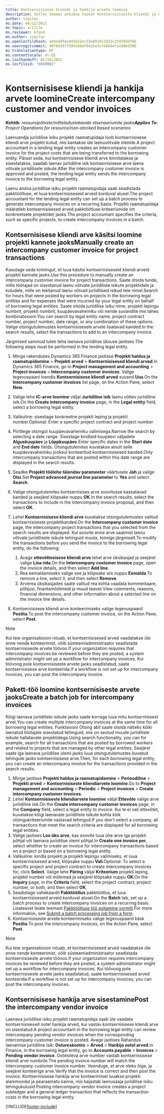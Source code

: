 ```yaml
---
title: Kontsernisisese kliendi ja hankija arvete loomine
description: Selles teemas antakse teavet kontsernisiseste kliendi ja hankija arvete koostamise kohta.
author: sigitac
ms.date: 04/12/2021
ms.topic: article
ms.reviewer: kfend
ms.author: sigitac
ms.openlocfilehash: eb9e49fee4d4a52ec53e0919c2d32c224f04df66
ms.sourcegitcommit: 40f68387f594180af64a5e5c748b6efa188bd300
ms.translationtype: HT
ms.contentlocale: et-EE
ms.lasthandoff: 05/10/2021
ms.locfileid: "6010961"
---
```

# <a name="create-intercompany-customer-and-vendor-invoices"></a><span data-ttu-id="557ce-103">Kontsernisisese kliendi ja hankija arvete loomine</span><span class="sxs-lookup"><span data-stu-id="557ce-103">Create intercompany customer and vendor invoices</span></span>

<span data-ttu-id="557ce-104">_**Kehtib:** ressursipõhiste/mitteladustatavate stsenaariumite jaoks_</span><span class="sxs-lookup"><span data-stu-id="557ce-104">_**Applies To:** Project Operations for resource/non-stocked based scenarios_</span></span>

<span data-ttu-id="557ce-105">Laenuandja juriidilise isiku projekti raamatupidaja loob kontsernisisese kliendi arve projekti kulud, mis kantakse üle laenuvõtvale olemile.</span><span class="sxs-lookup"><span data-stu-id="557ce-105">A project accountant in a lending legal entity creates an intercompany customer invoice for the project costs that are being transferred to the borrowing entity.</span></span> <span data-ttu-id="557ce-106">Pärast seda, kui kontsernisisese kliendi arve kinnitatakse ja sisestatakse, saadab laenav juriidiline isik kontsernisisese arve laena võtvale juriidilisele isikule.</span><span class="sxs-lookup"><span data-stu-id="557ce-106">After the intercompany customer invoice is approved and posted, the lending legal entity sends the intercompany invoice to the borrowing legal entity.</span></span>

<span data-ttu-id="557ce-107">Laenu andva juriidilise isiku projekti raamatupidaja saab seadistada pakktöötluse, et luua kontsernisiseseid arveid korduval alusel.</span><span class="sxs-lookup"><span data-stu-id="557ce-107">The project accountant for the lending legal entity can set up a batch process to generate intercompany invoices on a recurring basis.</span></span> <span data-ttu-id="557ce-108">Projekti raamatupidaja määratleb kontsernisisesed arved pakktöötluse kriteeriumide (nt konkreetsete projektide) jaoks.</span><span class="sxs-lookup"><span data-stu-id="557ce-108">The project accountant specifies the criteria, such as specific projects, to create intercompany invoices in a batch.</span></span>

## <a name="manually-create-an-intercompany-customer-invoice-for-project-transactions"></a><span data-ttu-id="557ce-109">Kontsernisisese kliendi arve käsitsi loomine projekti kannete jaoks</span><span class="sxs-lookup"><span data-stu-id="557ce-109">Manually create an intercompany customer invoice for project transactions</span></span> 

<span data-ttu-id="557ce-110">Kasutage seda toimingut, et luua käsitsi kontsernisiseseid kliendi arveid projekti kannete jaoks.</span><span class="sxs-lookup"><span data-stu-id="557ce-110">Use this procedure to manually create an intercompany customer invoice for project transactions.</span></span> <span data-ttu-id="557ce-111">Saate otsida tunde, mille töötajad on sisestanud laenu võtvate juriidiliste isikute projektidele ja kuludele, mille on tekitanud laenu võtvad juriidilised isikud teie nimel.</span><span class="sxs-lookup"><span data-stu-id="557ce-111">Search for hours that were posted by workers on projects in the borrowing legal entities and for expenses that were incurred by your legal entity on behalf of borrowing legal entities.</span></span> <span data-ttu-id="557ce-112">Saate otsida juriidilise isiku nime, projekti lepingu numbrit, projekti numbrit, kuupäevavahemiku või nende suvandite mis tahes kombinatsiooni.</span><span class="sxs-lookup"><span data-stu-id="557ce-112">You can search by legal entity name, project contract number, project number, date range, or any combination of these options.</span></span> <span data-ttu-id="557ce-113">Valige otsingutulemustes kontsernisisesele arvele lisatavad kanded.</span><span class="sxs-lookup"><span data-stu-id="557ce-113">In the search results, select the transactions to add to an intercompany invoice.</span></span> 

<span data-ttu-id="557ce-114">Järgmised sammud tuleb teha laenava juriidilise üksuse jaotises.</span><span class="sxs-lookup"><span data-stu-id="557ce-114">The following steps must be performed in the lending legal entity.</span></span> 

1. <span data-ttu-id="557ce-115">Minge rakenduses Dynamics 365 Finance jaotisse **Projekti haldus ja raamatupidamine** > **Projekti arved** > **Kontsernisisesed kliendi arved**.</span><span class="sxs-lookup"><span data-stu-id="557ce-115">In Dynamics 365 Finance, go to **Project management and accounting** > **Project invoices** > **Intercompany customer invoices**.</span></span> <span data-ttu-id="557ce-116">Valige tegevuspaani loendis **Kontsernisisese kliendi arved** suvand **Uus**.</span><span class="sxs-lookup"><span data-stu-id="557ce-116">On the **Intercompany customer invoices**  list page, on the Action Pane, select **New.**</span></span>
2. <span data-ttu-id="557ce-117">Valige lehe **IC-arve loomine** väljal **Juriidiline isik** laenu võttev juriidiline isik.</span><span class="sxs-lookup"><span data-stu-id="557ce-117">On the **Create intercompany invoice** page, in the **Legal entity** field, select a borrowing legal entity.</span></span>
3. <span data-ttu-id="557ce-118">Valikuline: sisestage konkreetne projekti leping ja projekti number.</span><span class="sxs-lookup"><span data-stu-id="557ce-118">Optional: Enter a specific project contract and project number.</span></span>
4. <span data-ttu-id="557ce-119">Piiritlege otsingut kuupäevavahemiku valimisega.</span><span class="sxs-lookup"><span data-stu-id="557ce-119">Narrow the search by selecting a date range.</span></span> <span data-ttu-id="557ce-120">Sisestage kindlaid kuupäevi väljadele **Alguskuupäev** ja **Lõppkuupäev**.</span><span class="sxs-lookup"><span data-stu-id="557ce-120">Enter specific dates in the **Start date** and **End date** fields.</span></span> <span data-ttu-id="557ce-121">Otsingutulemites kuvatakse ainult selle kuupäevavahemiku jooksul konteeritud kontsernisisesed kanded.</span><span class="sxs-lookup"><span data-stu-id="557ce-121">Only intercompany transactions that are posted within this date range are displayed in the search results.</span></span>
5. <span data-ttu-id="557ce-122">Seadke **Projekti töölehe täiendav parameeter** väärtusele **Jah** ja valige **Otsi**.</span><span class="sxs-lookup"><span data-stu-id="557ce-122">Set **Project advanced journal line parameter** to **Yes** and select **Search**.</span></span>
6. <span data-ttu-id="557ce-123">Valige otsingutulemites kontsernisises arve soovitusse kaasatavad kanded ja seejärel klõpsake nuppu **OK**.</span><span class="sxs-lookup"><span data-stu-id="557ce-123">In the search results, select the transactions to include in the intercompany invoice proposal, and then select **OK**.</span></span>
7. <span data-ttu-id="557ce-124">Lehel **Kontsernisisese kliendi arve** kuvatakse otsingutulemustes valitud kontsernisiseste projektikanded.</span><span class="sxs-lookup"><span data-stu-id="557ce-124">On the **Intercompany customer invoice** page, the intercompany project transactions that you selected from the search results are displayed.</span></span> <span data-ttu-id="557ce-125">Kui soovite enne arve saatmist laenu võtvale juriidilisele isikule tehinguid muuta, toimige järgmiselt.</span><span class="sxs-lookup"><span data-stu-id="557ce-125">To modify the transactions before you send the invoice to the borrowing legal entity, do the following:</span></span>
  
    1. <span data-ttu-id="557ce-126">Avage **ettevõttesisese kliendi arve** lehel arve üksikasjad ja seejärel valige **Lisa rida**.</span><span class="sxs-lookup"><span data-stu-id="557ce-126">On the **Intercompany customer invoice** page, open the invoice details, and then select **Add line**.</span></span>
    2. <span data-ttu-id="557ce-127">Rea eemaldamiseks valige see ja klõpsake siis nuppu **Eemalda**.</span><span class="sxs-lookup"><span data-stu-id="557ce-127">To remove a line, select it, and then select **Remove**.</span></span>
    3. <span data-ttu-id="557ce-128">Arverea üksikasjades saate valitud rea kohta vaadata kommentaare, põhjusi, finantsmõõtmeid ja muud teavet.</span><span class="sxs-lookup"><span data-stu-id="557ce-128">View comments, reasons, financial dimensions, and other information about a selected line on the invoice line details.</span></span>
    
8. <span data-ttu-id="557ce-129">Kontsernisisese kliendi arve konteerimiseks valige tegevuspaanil **Postita**.</span><span class="sxs-lookup"><span data-stu-id="557ce-129">To post the intercompany customer invoice, on the Action Pane, select **Post**.</span></span>

> [!NOTE]
> <span data-ttu-id="557ce-130">Kui teie organisatsioon nõuab, et kontsernisisesed arved vaadatakse üle enne nende konteerimist, võib süsteemiadministraator seadistada kontsernisiseste arvete töövoo.</span><span class="sxs-lookup"><span data-stu-id="557ce-130">If your organization requires that intercompany invoices be reviewed before they are posted, a system administrator might set up a workflow for intercompany invoices.</span></span> <span data-ttu-id="557ce-131">Kui töövoog pole kontsernisiseste arvete jaoks seadistatud, saate kontsernisisese arve konteerida.</span><span class="sxs-lookup"><span data-stu-id="557ce-131">If a workflow is not set up for intercompany invoices, you can post the intercompany invoice.</span></span>

## <a name="create-a-batch-job-for-intercompany-invoices"></a><span data-ttu-id="557ce-132">Pakett-töö loomine kontsernisiseste arvete jaoks</span><span class="sxs-lookup"><span data-stu-id="557ce-132">Create a batch job for intercompany invoices</span></span>

<span data-ttu-id="557ce-133">Kõigi laenava juriidiliste isikute jaoks saate korraga luua mitu kontsernisisest arvet.</span><span class="sxs-lookup"><span data-stu-id="557ce-133">You can create multiple intercompany invoices at the same time for all borrowing legal entities.</span></span> <span data-ttu-id="557ce-134">Funktsiooni Otsing abil saate otsida näiteks kõiki laenatud töötajate sisestatud tehinguid, mis on seotud muude juriidiliste isikute hallatavate projektidega.</span><span class="sxs-lookup"><span data-stu-id="557ce-134">Using search functionality, you can for example, search for all transactions that are posted by borrowed workers and related to projects that are managed by other legal entities.</span></span> <span data-ttu-id="557ce-135">Seejärel saate iga laenava juriidilise olemi jaoks luua otsingutulemustes kuvatud tehingute jaoks kontsernisisese arve.</span><span class="sxs-lookup"><span data-stu-id="557ce-135">Then, for each borrowing legal entity, you can create an intercompany invoice for the transactions provided in the search results.</span></span>

1. <span data-ttu-id="557ce-136">Minge jaotisse **Projekti haldus ja raamatupidamine** > **Perioodiline** > **Projekti arved** > **Kontsernisiseste kliendiarvete loomine**.</span><span class="sxs-lookup"><span data-stu-id="557ce-136">Go to **Project management and accounting** > **Periodic** > **Project invoices** > **Create intercompany customer invoices**.</span></span>
2. <span data-ttu-id="557ce-137">Lehel **Kontsernisiseste kliendiarvete loomine** väljal **Ettevõte** valige arve juriidiline isik.</span><span class="sxs-lookup"><span data-stu-id="557ce-137">On the **Create intercompany customer invoices** page, in the **Company**  field, select a legal entity to invoice.</span></span> <span data-ttu-id="557ce-138">Kui te ei vali ettevõtet, kuvatakse kõigi laenavate juriidiliste isikute kohta kõik otsingukriteeriumile vastavad tehingud.</span><span class="sxs-lookup"><span data-stu-id="557ce-138">If you don't select a company, all transactions that meet the search criteria are displayed for all borrowing legal entities.</span></span>
3. <span data-ttu-id="557ce-139">Valige jaotises **Loo üks arve**, kas soovite luua ühe arve iga projekti põhjal või laenava juriidilise olemi põhjal.</span><span class="sxs-lookup"><span data-stu-id="557ce-139">In **Create one invoice per**, select whether to create an invoice for intercompany transactions based on a project or based on a borrowing legal entity.</span></span>
4. <span data-ttu-id="557ce-140">Valikuline: kindla projekti ja projekti lepingu valimiseks, et luua kontsernisisesed arved, klõpsake nuppu **Vali**.</span><span class="sxs-lookup"><span data-stu-id="557ce-140">Optional: To select a specific project and project contract to create intercompany invoices for, click **Select**.</span></span> <span data-ttu-id="557ce-141">Valige lehe **Päring** väljal **Kriteerium** projekti leping, projekti number või mõlemad ja seejärel klõpsake nuppu **OK**.</span><span class="sxs-lookup"><span data-stu-id="557ce-141">On the **Inquiry** page, in the **Criteria** field, select the project contract, project number, or both, and then select **OK**.</span></span>
5. <span data-ttu-id="557ce-142">Seadistage vahekaardil **Pakktöötlus** pakktöötlus, et luua kontsernisiseseid arveid korduval alusel.</span><span class="sxs-lookup"><span data-stu-id="557ce-142">On the **Batch** tab, set up a batch process to create intercompany invoices on a recurring basis.</span></span> <span data-ttu-id="557ce-143">Lisateavet leiate teemast [Pakktöötluse töö esitamine vormilt](/dynamicsax-2012/appuser-itpro/submit-a-batch-processing-job-from-a-form).</span><span class="sxs-lookup"><span data-stu-id="557ce-143">For more information, see [Submit a batch processing job from a form](/dynamicsax-2012/appuser-itpro/submit-a-batch-processing-job-from-a-form).</span></span>
6. <span data-ttu-id="557ce-144">Kontsernisiseste arvete konteerimiseks valige tegevuspaanil käsk **Postita**.</span><span class="sxs-lookup"><span data-stu-id="557ce-144">To post the intercompany invoices, on the Action Pane, select **Post**.</span></span>

> [!NOTE]
> <span data-ttu-id="557ce-145">Kui teie organisatsioon nõuab, et kontsernisisesed arved vaadatakse üle enne nende konteerimist, võib süsteemiadministraator seadistada kontsernisiseste arvete töövoo.</span><span class="sxs-lookup"><span data-stu-id="557ce-145">If your organization requires intercompany invoices be reviewed before they are posted, a system administrator might set up a workflow for intercompany invoices.</span></span> <span data-ttu-id="557ce-146">Kui töövoog pole kontsernisiseste arvete jaoks seadistatud, saate kontsernisisesed arved konteerida.</span><span class="sxs-lookup"><span data-stu-id="557ce-146">If a workflow is not set up for intercompany invoices, you can post the intercompany invoices.</span></span>

## <a name="post-the-intercompany-vendor-invoice"></a><span data-ttu-id="557ce-147">Kontsernisisese hankija arve sisestamine</span><span class="sxs-lookup"><span data-stu-id="557ce-147">Post the intercompany vendor invoice</span></span>

<span data-ttu-id="557ce-148">Laenava juriidilise isiku projekti raamatupidaja saab üle vaadata kontsernisisesed ootel hankija arved, kui vastav kontsernisisese kliendi arve on sisestatud.</span><span class="sxs-lookup"><span data-stu-id="557ce-148">A project accountant in the borrowing legal entity can review intercompany pending vendor invoices when the corresponding intercompany customer invoice is posted.</span></span> <span data-ttu-id="557ce-149">Avage jaotises Rahandus laenamise juriidiline isik: **Ostureskontro** > **Arved** > **Hankija ootel arved**.</span><span class="sxs-lookup"><span data-stu-id="557ce-149">In Finance, in the borrowing legal entity, go to **Accounts payable** > **Invoices** > **Pending vendor invoice**.</span></span> <span data-ttu-id="557ce-150">Ooteloleva arve number vastab kontsernisisese kliendi arve numbrile.</span><span class="sxs-lookup"><span data-stu-id="557ce-150">The pending invoice number will match the intercompany customer invoice number.</span></span> <span data-ttu-id="557ce-151">Veenduge, et arve oleks õige, ja seejärel konteerige arve.</span><span class="sxs-lookup"><span data-stu-id="557ce-151">Verify that the invoice is correct and then post the invoice.</span></span> <span data-ttu-id="557ce-152">Kontsernisisese hankija arve konteerimisel luuakse projekti alammoodul ja pearaamatu kanne, mis kajastab laenusaaja juriidilise isiku tehingukulusid.</span><span class="sxs-lookup"><span data-stu-id="557ce-152">Posting intercompany vendor invoice creates a project subledger and a general ledger transaction that reflects the transaction costs in the borrowing legal entity.</span></span>


[!INCLUDE[footer-include](../includes/footer-banner.md)]
